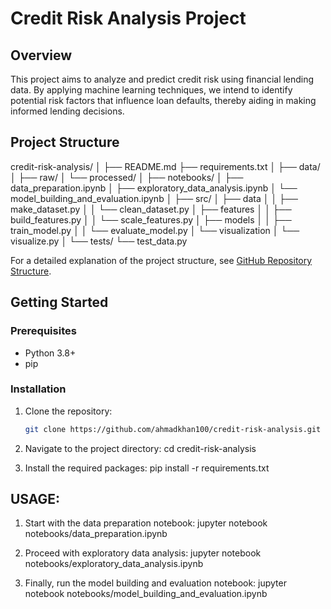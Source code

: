 # Credit Risk Analysis Project

## Overview
This project aims to analyze and predict credit risk using financial lending data. By applying machine learning techniques, we intend to identify potential risk factors that influence loan defaults, thereby aiding in making informed lending decisions.

## Project Structure
credit-risk-analysis/
│
├── README.md
├── requirements.txt
│
├── data/
│ ├── raw/
│ └── processed/
│
├── notebooks/
│ ├── data_preparation.ipynb
│ ├── exploratory_data_analysis.ipynb
│ └── model_building_and_evaluation.ipynb
│
├── src/
│ ├── data
│ │ ├── make_dataset.py
│ │ └── clean_dataset.py
│ ├── features
│ │ ├── build_features.py
│ │ └── scale_features.py
│ ├── models
│ │ ├── train_model.py
│ │ └── evaluate_model.py
│ └── visualization
│ └── visualize.py
│
└── tests/
└── test_data.py

For a detailed explanation of the project structure, see [GitHub Repository Structure](#github-repository-structure).

## Getting Started

### Prerequisites
- Python 3.8+
- pip

### Installation
1. Clone the repository:
   ```sh
   git clone https://github.com/ahmadkhan100/credit-risk-analysis.git
2.  Navigate to the project directory:
     cd credit-risk-analysis

3. Install the required packages:
  pip install -r requirements.txt

## USAGE: 

1. Start with the data preparation notebook:
jupyter notebook notebooks/data_preparation.ipynb

2. Proceed with exploratory data analysis:
jupyter notebook notebooks/exploratory_data_analysis.ipynb

3. Finally, run the model building and evaluation notebook:
jupyter notebook notebooks/model_building_and_evaluation.ipynb


